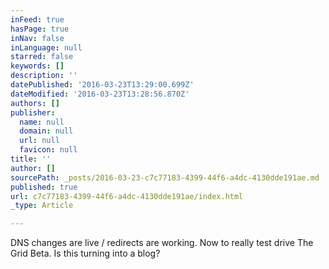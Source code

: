```yaml
---
inFeed: true
hasPage: true
inNav: false
inLanguage: null
starred: false
keywords: []
description: ''
datePublished: '2016-03-23T13:29:00.699Z'
dateModified: '2016-03-23T13:28:56.870Z'
authors: []
publisher:
  name: null
  domain: null
  url: null
  favicon: null
title: ''
author: []
sourcePath: _posts/2016-03-23-c7c77183-4399-44f6-a4dc-4130dde191ae.md
published: true
url: c7c77183-4399-44f6-a4dc-4130dde191ae/index.html
_type: Article

---
```

DNS changes are live / redirects are working.  Now to really test drive The Grid Beta.  Is this turning into a blog?
